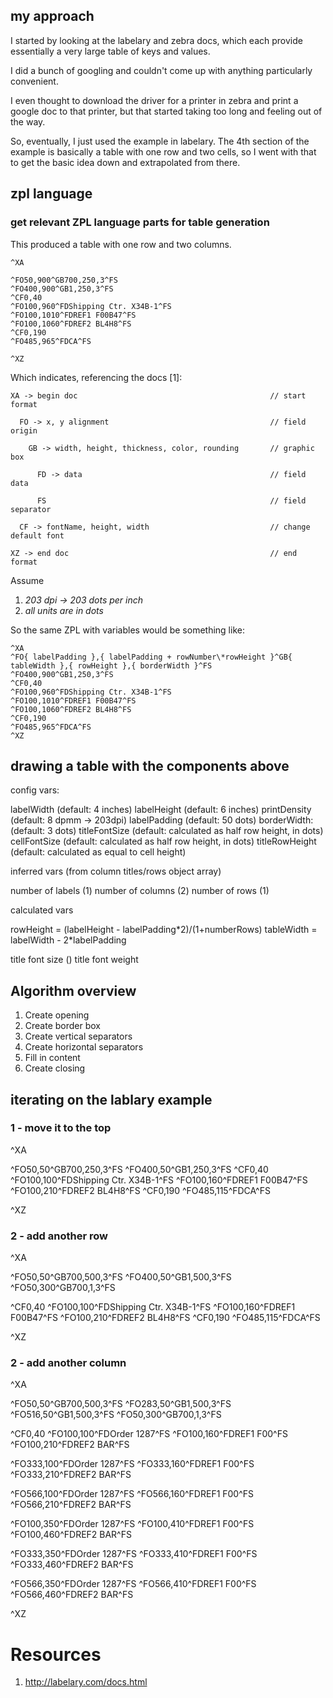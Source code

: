 ## my approach

I started by looking at the labelary and zebra docs, which each provide
essentially a very large table of keys and values.

I did a bunch of googling and couldn't come up with anything particularly convenient.

I even thought to download the driver for a printer in zebra and print a google doc
to that printer, but that started taking too long and feeling out of the way.

So, eventually, I just used the example in labelary. The 4th section of the example
is basically a table with one row and two cells, so I went with that to get the basic
idea down and extrapolated from there.

## zpl language

### get relevant ZPL language parts for table generation

This produced a table with one row and two columns.

```
^XA

^FO50,900^GB700,250,3^FS
^FO400,900^GB1,250,3^FS
^CF0,40
^FO100,960^FDShipping Ctr. X34B-1^FS
^FO100,1010^FDREF1 F00B47^FS
^FO100,1060^FDREF2 BL4H8^FS
^CF0,190
^FO485,965^FDCA^FS

^XZ
```

Which indicates, referencing the docs [1]:

```
XA -> begin doc                                           // start format

  FO -> x, y alignment                                    // field origin

    GB -> width, height, thickness, color, rounding       // graphic box

      FD -> data                                          // field data

      FS                                                  // field separator
 
  CF -> fontName, height, width                           // change default font

XZ -> end doc                                             // end format
```

Assume
1. _203 dpi -> 203 dots per inch_
2. _all units are in dots_

So the same ZPL with variables would be something like:
```
^XA
^FO{ labelPadding },{ labelPadding + rowNumber\*rowHeight }^GB{ tableWidth },{ rowHeight },{ borderWidth }^FS
^FO400,900^GB1,250,3^FS
^CF0,40
^FO100,960^FDShipping Ctr. X34B-1^FS
^FO100,1010^FDREF1 F00B47^FS
^FO100,1060^FDREF2 BL4H8^FS
^CF0,190
^FO485,965^FDCA^FS
^XZ
```


## drawing a table with the components above

config vars:

  labelWidth (default: 4 inches)
  labelHeight (default: 6 inches)
  printDensity (default: 8 dpmm -> 203dpi)
  labelPadding (default: 50 dots)
  borderWidth: (default: 3 dots)
  titleFontSize (default: calculated as half row height, in dots)
  cellFontSize (default: calculated as half row height, in dots)
  titleRowHeight (default: calculated as equal to cell height)

inferred vars (from column titles/rows object array)

  number of labels (1)
  number of columns (2)
  number of rows (1)

calculated vars

  rowHeight = (labelHeight - labelPadding\*2)/(1+numberRows)
  tableWidth = labelWidth - 2\*labelPadding

  
  title font size ()
  title font weight

## Algorithm overview

1. Create opening
2. Create border box
3. Create vertical separators
4. Create horizontal separators
5. Fill in content
6. Create closing











## iterating on the lablary example

### 1 - move it to the top
^XA

^FO50,50^GB700,250,3^FS
^FO400,50^GB1,250,3^FS
^CF0,40
^FO100,100^FDShipping Ctr. X34B-1^FS
^FO100,160^FDREF1 F00B47^FS
^FO100,210^FDREF2 BL4H8^FS
^CF0,190
^FO485,115^FDCA^FS

^XZ


### 2 - add another row

^XA

^FO50,50^GB700,500,3^FS
^FO400,50^GB1,500,3^FS
^FO50,300^GB700,1,3^FS

^CF0,40
^FO100,100^FDShipping Ctr. X34B-1^FS
^FO100,160^FDREF1 F00B47^FS
^FO100,210^FDREF2 BL4H8^FS
^CF0,190
^FO485,115^FDCA^FS

^XZ


### 2 - add another column

^XA

^FO50,50^GB700,500,3^FS
^FO283,50^GB1,500,3^FS
^FO516,50^GB1,500,3^FS
^FO50,300^GB700,1,3^FS

^CF0,40
^FO100,100^FDOrder 1287^FS
^FO100,160^FDREF1 F00^FS
^FO100,210^FDREF2 BAR^FS

^FO333,100^FDOrder 1287^FS
^FO333,160^FDREF1 F00^FS
^FO333,210^FDREF2 BAR^FS

^FO566,100^FDOrder 1287^FS
^FO566,160^FDREF1 F00^FS
^FO566,210^FDREF2 BAR^FS




^FO100,350^FDOrder 1287^FS
^FO100,410^FDREF1 F00^FS
^FO100,460^FDREF2 BAR^FS

^FO333,350^FDOrder 1287^FS
^FO333,410^FDREF1 F00^FS
^FO333,460^FDREF2 BAR^FS

^FO566,350^FDOrder 1287^FS
^FO566,410^FDREF1 F00^FS
^FO566,460^FDREF2 BAR^FS


^XZ





# Resources

1. http://labelary.com/docs.html

